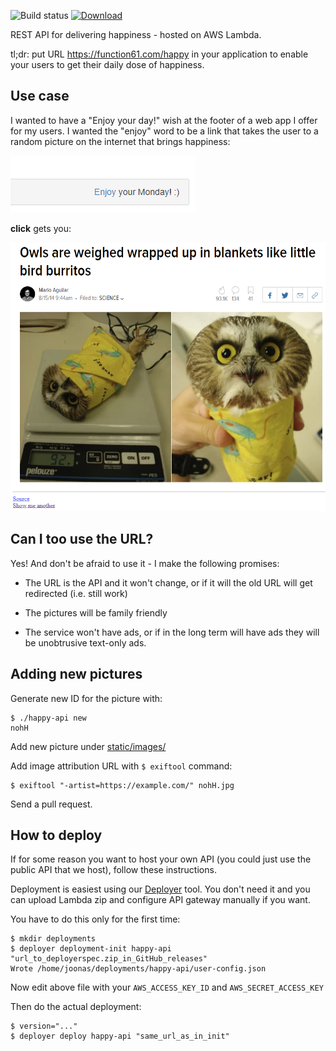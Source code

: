 ![Build status](https://github.com/function61/happy-api/workflows/Build/badge.svg)
[![Download](https://img.shields.io/github/downloads/function61/happy-api/total.svg?style=for-the-badge)](https://github.com/function61/happy-api/releases)

REST API for delivering happiness - hosted on AWS Lambda.

tl;dr: put URL https://function61.com/happy
in your application to enable your users to get their daily dose of happiness.


Use case
--------

I wanted to have a "Enjoy your day!" wish at the footer of a web app I offer for my users.
I wanted the "enjoy" word to be a link that takes the user to a random picture on the
internet that brings happiness:

![](docs/example-ui.png)

**click** gets you:

![](docs/example-happiness.png)


Can I too use the URL?
----------------------

Yes! And don't be afraid to use it - I make the following promises:

- The URL is the API and it won't change, or if it will the old URL will get redirected (i.e. still work)

- The pictures will be family friendly

- The service won't have ads, or if in the long term will have ads they will be unobtrusive text-only ads.


Adding new pictures
-------------------

Generate new ID for the picture with:

```console
$ ./happy-api new
nohH
```

Add new picture under [static/images/](static/images/)

Add image attribution URL with `$ exiftool` command:

```console
$ exiftool "-artist=https://example.com/" nohH.jpg
```

Send a pull request.


How to deploy
-------------

If for some reason you want to host your own API (you could just use the public API that
we host), follow these instructions.

Deployment is easiest using our [Deployer](https://github.com/function61/deployer) tool.
You don't need it and you can upload Lambda zip and configure API gateway manually if you want.

You have to do this only for the first time:

```
$ mkdir deployments
$ deployer deployment-init happy-api "url_to_deployerspec.zip_in_GitHub_releases"
Wrote /home/joonas/deployments/happy-api/user-config.json
```

Now edit above file with your `AWS_ACCESS_KEY_ID` and `AWS_SECRET_ACCESS_KEY`

Then do the actual deployment:

```
$ version="..."
$ deployer deploy happy-api "same_url_as_in_init"
```

